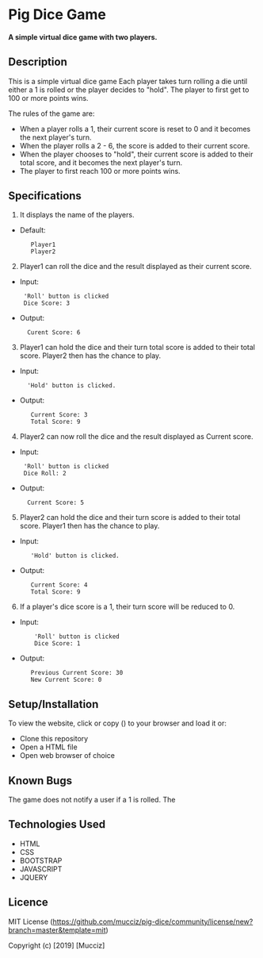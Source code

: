 # Pig Dice Game
#### A simple virtual dice game with two players.  

## Description
This is a simple virtual dice game Each player takes turn rolling a die until either a 1 is rolled or the player decides to "hold". The player to first get to 100 or more points wins.

The rules of the game are:
* When a player rolls a 1, their current score is reset to 0 and it becomes the next player's turn.
* When the player rolls a 2 - 6, the score is added to their current score.
* When the player chooses to "hold", their current score is added to their total score, and it becomes the next player's turn.
* The player to first reach 100 or more points wins.

## Specifications
1. It displays the name of the players.
* Default:

         Player1
         Player2

 2. Player1 can roll the dice and the result displayed as their current score.
 * Input:

        'Roll' button is clicked
        Dice Score: 3
 * Output:

         Curent Score: 6

3. Player1 can hold the dice and their turn total score is added to their total score. Player2 then has the chance to play.
 * Input:

         'Hold' button is clicked.
 * Output:

          Current Score: 3
          Total Score: 9

4. Player2 can now roll the dice and the result displayed as Current score.
 * Input:

        'Roll' button is clicked
        Dice Roll: 2
 * Output:

         Current Score: 5

5. Player2 can hold the dice and their turn score is added to their total score. Player1 then has the chance to play.
 * Input:

          'Hold' button is clicked.
 * Output:

          Current Score: 4
          Total Score: 9        

6. If a player's dice score is a 1, their turn score will be reduced to 0.
  * Input:

            'Roll' button is clicked
            Dice Score: 1
   * Output:

            Previous Current Score: 30
            New Current Score: 0



## Setup/Installation
To view the website, click or copy () to your browser and load it or:
* Clone this repository
* Open a HTML file
* Open web browser of choice

## Known Bugs
The game does not notify a user if a 1 is rolled.
The

## Technologies Used
* HTML
* CSS
* BOOTSTRAP
* JAVASCRIPT
* JQUERY

## Licence
MIT License (https://github.com/mucciz/pig-dice/community/license/new?branch=master&template=mit)

Copyright (c) [2019] [Mucciz]
